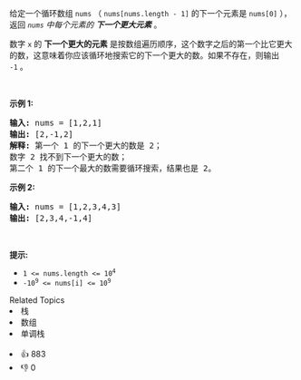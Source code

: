 <p>给定一个循环数组&nbsp;<code>nums</code>&nbsp;（&nbsp;<code>nums[nums.length - 1]</code>&nbsp;的下一个元素是&nbsp;<code>nums[0]</code>&nbsp;），返回&nbsp;<em><code>nums</code>&nbsp;中每个元素的 <strong>下一个更大元素</strong></em> 。</p>

<p>数字 <code>x</code>&nbsp;的 <strong>下一个更大的元素</strong> 是按数组遍历顺序，这个数字之后的第一个比它更大的数，这意味着你应该循环地搜索它的下一个更大的数。如果不存在，则输出 <code>-1</code>&nbsp;。</p>

<p>&nbsp;</p>

<p><strong>示例 1:</strong></p>

<pre>
<strong>输入:</strong> nums = [1,2,1]
<strong>输出:</strong> [2,-1,2]
<strong>解释:</strong> 第一个 1 的下一个更大的数是 2；
数字 2 找不到下一个更大的数； 
第二个 1 的下一个最大的数需要循环搜索，结果也是 2。
</pre>

<p><strong>示例 2:</strong></p>

<pre>
<strong>输入:</strong> nums = [1,2,3,4,3]
<strong>输出:</strong> [2,3,4,-1,4]
</pre>

<p>&nbsp;</p>

<p><strong>提示:</strong></p>

<ul> 
 <li><code>1 &lt;= nums.length &lt;= 10<sup>4</sup></code></li> 
 <li><code>-10<sup>9</sup>&nbsp;&lt;= nums[i] &lt;= 10<sup>9</sup></code></li> 
</ul>

<div><div>Related Topics</div><div><li>栈</li><li>数组</li><li>单调栈</li></div></div><br><div><li>👍 883</li><li>👎 0</li></div>